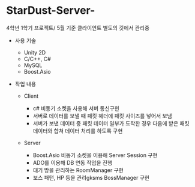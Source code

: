 # StarDust-Server-
4학년 1학기 프로젝트/ 5월 기준 클라이언트 별도의 깃에서 관리중
+ 사용 기술
  + Unity 2D
  + C/C++, C#
  + MySQL
  + Boost.Asio
  
+ 작업 내용
  + Client
    + c# 비동기 소켓을 사용해 서버 통신구현
    + 서버로 데이터를 보낼 때 패킷 헤더에 패킷 사이즈를 넣어서 보냄
    + 서버가 보낸 데이터 중 패킷 데이터 일부가 도착한 경우 다음에 받은 패킷 데이터와 합쳐 데이터 처리를 하도록 구현
    
  + Server
    + Boost.Asio 비동기 소켓을 이용해 Server Session 구현
    + ADO를 이용해 DB 연동 작업을 진행
    + 대기 방을 관리하는 RoomManager 구현
    + 보스 패턴, HP 등을 관리gksms BossManager 구현

